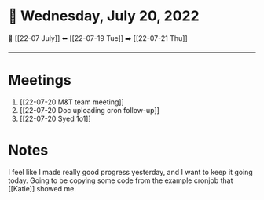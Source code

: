 # 📅  Wednesday, July 20, 2022
🔀 [[22-07 July]]
⬅️ [[22-07-19 Tue]]
➡️ [[22-07-21 Thu]]

---
# Meetings
1. [[22-07-20 M&T team meeting]]
2. [[22-07-20 Doc uploading cron follow-up]]
3. [[22-07-20 Syed 1o1]]

# Notes
I feel like I made really good progress yesterday, and I want to keep it going today. Going to be copying some code from the example cronjob that [[Katie]] showed me.